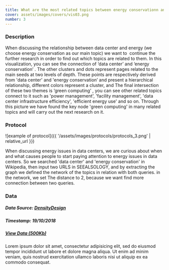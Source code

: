 ```yaml
---
title: What are the most related topics between energy conservationn and data center?
cover: assets/images/covers/vis03.png
number: 3
---
```

### Description
When discussing the relationship between data center and energy (we choose energy conservation as our main topic) we want to  continue the further research in order to find out which topics are related to them. In this visualization, you can see the connection of ‘data center’ and ‘energy conservation’ . The other clusters and dots represent pages related to the main seeds at two levels of depth. These points are respectively derived from 'data center' and 'energy conservation’ and present a hierarchical relationship, different colors represent a cluster, and The final intersection of these two themes is ‘green computing’ , you can see other related topics connect to it such as 'power management', 'facility management', 'data center infrastructure efficiency', 'efficient energy use' and so on. Through this picture we have found the key node 'green computing' in many related topics and will carry out the next research on it.


### Protocol
![example of protocol]({{ '/assets/images/protocols/protocols_3.png' | relative_url }})

When discussing energy issues in data centers, we are curious about when and what causes people to start paying attention to energy issues in data centers. So we searched 'data center' and 'energy conservation' in Wikipedia, then input two URLS in SEEALSOLOGY, and by extracting the graph we defined the network of the topics in relation with both queries. in the network, we set The distance to 2, because we want find more connection between two queries.


### Data
##### Data Source: [DensityDesign](http://densitydesign.org/)
##### Timestamp: 19/10/2018
##### [View Data (500Kb)](http://densitydesign.org/)
Lorem ipsum dolor sit amet, consectetur adipisicing elit, sed do eiusmod tempor incididunt ut labore et dolore magna aliqua.
Ut enim ad minim veniam, quis nostrud exercitation ullamco laboris nisi ut aliquip ex ea commodo consequat.
